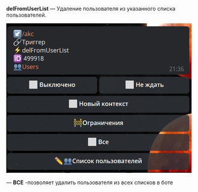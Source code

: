 
**delFromUserList** — Удаление пользователя из указанного списка пользователей.


![](./1.png)

— **ВСЕ** -позволяет удалить пользователя из всех списков в боте





